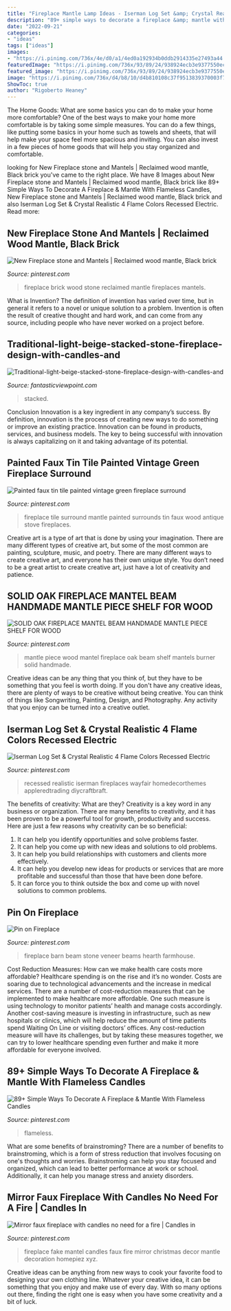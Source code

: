 ```yaml
---
title: "Fireplace Mantle Lamp Ideas - Iserman Log Set &amp; Crystal Realistic 4 Flame Colors Recessed Electric"
description: "89+ simple ways to decorate a fireplace &amp; mantle with flameless candles"
date: "2022-09-21"
categories:
- "ideas"
tags: ["ideas"]
images:
- "https://i.pinimg.com/736x/4e/d0/a1/4ed0a192934b0ddb2914335e27493a44.jpg"
featuredImage: "https://i.pinimg.com/736x/93/89/24/938924ecb3e9377550ec2f7b1d5d397e.jpg"
featured_image: "https://i.pinimg.com/736x/93/89/24/938924ecb3e9377550ec2f7b1d5d397e.jpg"
image: "https://i.pinimg.com/736x/d4/b8/10/d4b810108c37f9513839370003f7fc8d.jpg"
ShowToc: true
author: "Rigoberto Heaney"
---
```



The Home Goods: What are some basics you can do to make your home more comfortable?
One of the best ways to make your home more comfortable is by taking some simple measures. You can do a few things, like putting some basics in your home such as towels and sheets, that will help make your space feel more spacious and inviting. You can also invest in a few pieces of home goods that will help you stay organized and comfortable.

	

		
looking for New Fireplace stone and Mantels | Reclaimed wood mantle, Black brick you've came to the right place. We have 8 Images about New Fireplace stone and Mantels | Reclaimed wood mantle, Black brick like 89+ Simple Ways To Decorate A Fireplace &amp; Mantle With Flameless Candles, New Fireplace stone and Mantels | Reclaimed wood mantle, Black brick and also Iserman Log Set &amp; Crystal Realistic 4 Flame Colors Recessed Electric. Read more:
		
    
## New Fireplace Stone And Mantels | Reclaimed Wood Mantle, Black Brick

<img loading=lazy src="https://i.pinimg.com/736x/d4/b8/10/d4b810108c37f9513839370003f7fc8d.jpg" onerror="this.onerror=null;this.src='https://tse1.mm.bing.net/th?id=OIP.jFmLPn0hGq9pGoIKDmLCLwHaJ3&amp;pid=15.1';" alt="New Fireplace stone and Mantels | Reclaimed wood mantle, Black brick">

_Source: pinterest.com_

>fireplace brick wood stone reclaimed mantle fireplaces mantels. 

	

What is Invention?
The definition of invention has varied over time, but in general it refers to a novel or unique solution to a problem. Invention is often the result of creative thought and hard work, and can come from any source, including people who have never worked on a project before.

    
## Traditional-light-beige-stacked-stone-fireplace-design-with-candles-and

<img loading=lazy src="https://www.fantasticviewpoint.com/wp-content/uploads/2016/11/Traditional-light-beige-stacked-stone-fireplace-design-with-candles-and-tiny-flowers-decorated-special-design-for-outdoor-and-indoor-fireplace-designs.jpg" onerror="this.onerror=null;this.src='https://tse4.mm.bing.net/th?id=OIP.X77aSiUNN8d-TGHbt6tGjgHaK3&amp;pid=15.1';" alt="Traditional-light-beige-stacked-stone-fireplace-design-with-candles-and">

_Source: fantasticviewpoint.com_

>stacked. 

	

Conclusion
Innovation is a key ingredient in any company’s success. By definition, innovation is the process of creating new ways to do something or improve an existing practice. Innovation can be found in products, services, and business models. The key to being successful with innovation is always capitalizing on it and taking advantage of its potential.

    
## Painted Faux Tin Tile Painted Vintage Green Fireplace Surround

<img loading=lazy src="https://i.pinimg.com/736x/64/9b/e8/649be8d739ae6ed67f198d6b7a2c44b2.jpg" onerror="this.onerror=null;this.src='https://tse2.mm.bing.net/th?id=OIP.e3cDIWjk4Y3lXEIdATofjAHaJ3&amp;pid=15.1';" alt="Painted faux tin tile painted vintage green fireplace surround">

_Source: pinterest.com_

>fireplace tile surround mantle painted surrounds tin faux wood antique stove fireplaces. 

	

Creative art is a type of art that is done by using your imagination. There are many different types of creative art, but some of the most common are painting, sculpture, music, and poetry. There are many different ways to create creative art, and everyone has their own unique style. You don’t need to be a great artist to create creative art, just have a lot of creativity and patience.

    
## SOLID OAK FIREPLACE MANTEL BEAM HANDMADE MANTLE PIECE SHELF FOR WOOD

<img loading=lazy src="https://i.pinimg.com/736x/93/87/f9/9387f9b87b4e9f73cf843a8a7f347529.jpg" onerror="this.onerror=null;this.src='https://tse2.mm.bing.net/th?id=OIP.ByYkwrYnB5S74yHXhzt0ygHaJ4&amp;pid=15.1';" alt="SOLID OAK FIREPLACE MANTEL BEAM HANDMADE MANTLE PIECE SHELF FOR WOOD">

_Source: pinterest.com_

>mantle piece wood mantel fireplace oak beam shelf mantels burner solid handmade. 

	

Creative ideas can be any thing that you think of, but they have to be something that you feel is worth doing. If you don't have any creative ideas, there are plenty of ways to be creative without being creative. You can think of things like Songwriting, Painting, Design, and Photography. Any activity that you enjoy can be turned into a creative outlet.

    
## Iserman Log Set &amp; Crystal Realistic 4 Flame Colors Recessed Electric

<img loading=lazy src="https://i.pinimg.com/736x/93/89/24/938924ecb3e9377550ec2f7b1d5d397e.jpg" onerror="this.onerror=null;this.src='https://tse1.mm.bing.net/th?id=OIP.wsj6jyOYfzvr7hps1-YYLwHaHa&amp;pid=15.1';" alt="Iserman Log Set &amp; Crystal Realistic 4 Flame Colors Recessed Electric">

_Source: pinterest.com_

>recessed realistic iserman fireplaces wayfair homedecorthemes appleredtrading diycraftbraft. 

	

The benefits of creativity: What are they?
Creativity is a key word in any business or organization. There are many benefits to creativity, and it has been proven to be a powerful tool for growth, productivity and success. Here are just a few reasons why creativity can be so beneficial: 
1. It can help you identify opportunities and solve problems faster.
2. It can help you come up with new ideas and solutions to old problems.
3. It can help you build relationships with customers and clients more effectively. 
4. It can help you develop new ideas for products or services that are more profitable and successful than those that have been done before. 
5. It can force you to think outside the box and come up with novel solutions to common problems.

    
## Pin On Fireplace

<img loading=lazy src="https://i.pinimg.com/736x/4e/d0/a1/4ed0a192934b0ddb2914335e27493a44.jpg" onerror="this.onerror=null;this.src='https://tse4.mm.bing.net/th?id=OIP.s4snoYrIjSHCcPX-xvnHmwHaJ3&amp;pid=15.1';" alt="Pin on Fireplace">

_Source: pinterest.com_

>fireplace barn beam stone veneer beams hearth farmhouse. 

	

Cost Reduction Measures: How can we make health care costs more affordable?
Healthcare spending is on the rise and it’s no wonder. Costs are soaring due to technological advancements and the increase in medical services. There are a number of cost-reduction measures that can be implemented to make healthcare more affordable. One such measure is using technology to monitor patients’ health and manage costs accordingly. Another cost-saving measure is investing in infrastructure, such as new hospitals or clinics, which will help reduce the amount of time patients spend Waiting On Line or visiting doctors’ offices.
Any cost-reduction measure will have its challenges, but by taking these measures together, we can try to lower healthcare spending even further and make it more affordable for everyone involved.

    
## 89+ Simple Ways To Decorate A Fireplace &amp; Mantle With Flameless Candles

<img loading=lazy src="https://i.pinimg.com/736x/24/65/ce/2465ce420fec06ab411183a7d433db48.jpg" onerror="this.onerror=null;this.src='https://tse2.mm.bing.net/th?id=OIP.-WyAa4UQwB3--pm1QZig9QHaLE&amp;pid=15.1';" alt="89+ Simple Ways To Decorate A Fireplace &amp; Mantle With Flameless Candles">

_Source: pinterest.com_

>flameless. 

	

What are some benefits of brainstroming?
There are a number of benefits to brainstroming, which is a form of stress reduction that involves focusing on one's thoughts and worries. Brainstroming can help you stay focused and organized, which can lead to better performance at work or school. Additionally, it can help you manage stress and anxiety disorders.

    
## Mirror Faux Fireplace With Candles No Need For A Fire | Candles In

<img loading=lazy src="https://i.pinimg.com/736x/36/ab/55/36ab55bf38008e164038649ccd052d19.jpg" onerror="this.onerror=null;this.src='https://tse2.mm.bing.net/th?id=OIP.yseha8J1ciC_q6eTf7T4CwHaJ3&amp;pid=15.1';" alt="Mirror faux fireplace with candles no need for a fire | Candles in">

_Source: pinterest.com_

>fireplace fake mantel candles faux fire mirror christmas decor mantle decoration homepiez xyz. 

	

Creative ideas can be anything from new ways to cook your favorite food to designing your own clothing line. Whatever your creative idea, it can be something that you enjoy and make use of every day. With so many options out there, finding the right one is easy when you have some creativity and a bit of luck.

